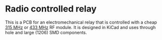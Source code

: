 # Radio controlled relay

This is a PCB for an electromechanical relay that is controlled with a
cheap
[315 MHz](http://www.seeedstudio.com/depot/315mhz-rf-link-kit-p-76.html?cPath=139)
or
[433 MHz](http://www.seeedstudio.com/depot/433mhz-rf-link-kit-p-127.html?cPath=139)
RF module. It is designed in KiCad and uses through hole and large (1206)
SMD components.
